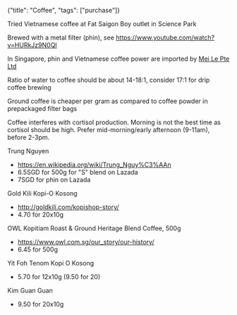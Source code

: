 {"title": "Coffee", "tags": ["purchase"]}

Tried Vietnamese coffee at Fat Saigon Boy outlet in Science Park

Brewed with a metal filter (phin), see https://www.youtube.com/watch?v=HURkJz9N0QI

In Singapore, phin and Vietnamese coffee power are imported by [Mei Le Pte Ltd](https://meile.com.sg/products)

Ratio of water to coffee should be about 14-18:1, consider 17:1 for drip coffee brewing

Ground coffee is cheaper per gram as compared to coffee powder in prepackaged filter bags

Coffee interferes with cortisol production. Morning is not the best time as cortisol should be high.
Prefer mid-morning/early afternoon (9-11am), before 2-3pm.

Trung Nguyen
* https://en.wikipedia.org/wiki/Trung_Nguy%C3%AAn
* 6.5SGD for 500g for "S" blend on Lazada
* 7SGD for phin on Lazada

Gold Kili Kopi-O Kosong
* http://goldkili.com/kopishop-story/
* 4.70 for 20x10g

OWL Kopitiam Roast & Ground Heritage Blend Coffee, 500g
* https://www.owl.com.sg/our_story/our-history/
* 6.45 for 500g

Yit Foh Tenom Kopi O Kosong
* 5.70 for 12x10g (9.50 for 20)

Kim Guan Guan
* 9.50 for 20x10g

